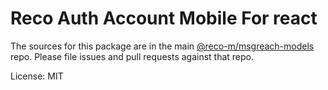 Reco Auth Account Mobile For react
=======

The sources for this package are in the main [@reco-m/msgreach-models](http://192.168.1.247/summary/framework%2FRECO8.Mobile.git) repo. Please file issues and pull requests against that repo.

License: MIT
